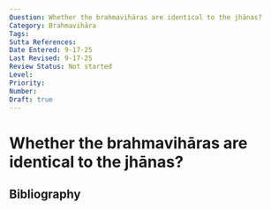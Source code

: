 ```yaml
---
Question: Whether the brahmavihāras are identical to the jhānas?
Category: Brahmavihāra
Tags: 
Sutta References: 
Date Entered: 9-17-25
Last Revised: 9-17-25
Review Status: Not started
Level: 
Priority: 
Number: 
Draft: true
---
```


# Whether the brahmavihāras are identical to the jhānas?

## Bibliography

<!-- 

Notes:



-->